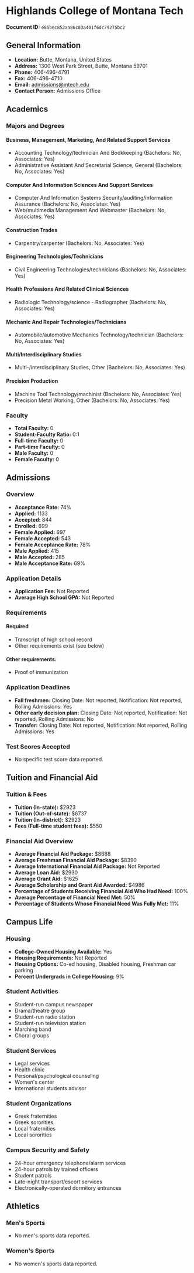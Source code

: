 # Highlands College of Montana Tech

**Document ID:** `e85bec852aa86c83a401f6dc79275bc2`

## General Information

- **Location:** Butte, Montana, United States
- **Address:** 1300 West Park Street, Butte, Montana 59701
- **Phone:** 406-496-4791
- **Fax:** 406-496-4710
- **Email:** admissions@mtech.edu
- **Contact Person:** Admissions Office

## Academics

### Majors and Degrees

#### Business, Management, Marketing, And Related Support Services

- Accounting Technology/technician And Bookkeeping (Bachelors: No, Associates: Yes)
- Administrative Assistant And Secretarial Science, General (Bachelors: No, Associates: Yes)

#### Computer And Information Sciences And Support Services

- Computer And Information Systems Security/auditing/information Assurance (Bachelors: No, Associates: Yes)
- Web/multimedia Management And Webmaster (Bachelors: No, Associates: Yes)

#### Construction Trades

- Carpentry/carpenter (Bachelors: No, Associates: Yes)

#### Engineering Technologies/Technicians

- Civil Engineering Technologies/technicians (Bachelors: No, Associates: Yes)

#### Health Professions And Related Clinical Sciences

- Radiologic Technology/science - Radiographer (Bachelors: No, Associates: Yes)

#### Mechanic And Repair Technologies/Technicians

- Automobile/automotive Mechanics Technology/technician (Bachelors: No, Associates: Yes)

#### Multi/Interdisciplinary Studies

- Multi-/interdisciplinary Studies, Other (Bachelors: No, Associates: Yes)

#### Precision Production

- Machine Tool Technology/machinist (Bachelors: No, Associates: Yes)
- Precision Metal Working, Other (Bachelors: No, Associates: Yes)

### Faculty

- **Total Faculty:** 0
- **Student-Faculty Ratio:** 0:1
- **Full-time Faculty:** 0
- **Part-time Faculty:** 0
- **Male Faculty:** 0
- **Female Faculty:** 0

## Admissions

### Overview

- **Acceptance Rate:** 74%
- **Applied:** 1133
- **Accepted:** 844
- **Enrolled:** 699
- **Female Applied:** 697
- **Female Accepted:** 543
- **Female Acceptance Rate:** 78%
- **Male Applied:** 415
- **Male Accepted:** 285
- **Male Acceptance Rate:** 69%

### Application Details

- **Application Fee:** Not Reported
- **Average High School GPA:** Not Reported

### Requirements

#### Required

- Transcript of high school record
- Other requirements exist (see below)

#### Other requirements:

- Proof of immunization

### Application Deadlines

- **Fall freshmen:** Closing Date: Not reported, Notification: Not reported, Rolling Admissions: Yes
- **Other early decision plan:** Closing Date: Not reported, Notification: Not reported, Rolling Admissions: No
- **Transfer:** Closing Date: Not reported, Notification: Not reported, Rolling Admissions: Yes

### Test Scores Accepted

- No specific test score data reported.

## Tuition and Financial Aid

### Tuition & Fees

- **Tuition (In-state):** $2923
- **Tuition (Out-of-state):** $6737
- **Tuition (In-district):** $2923
- **Fees (Full-time student fees):** $550

### Financial Aid Overview

- **Average Financial Aid Package:** $8688
- **Average Freshman Financial Aid Package:** $8390
- **Average International Financial Aid Package:** Not Reported
- **Average Loan Aid:** $2930
- **Average Grant Aid:** $1625
- **Average Scholarship and Grant Aid Awarded:** $4986
- **Percentage of Students Receiving Financial Aid Who Had Need:** 100%
- **Average Percentage of Financial Need Met:** 50%
- **Percentage of Students Whose Financial Need Was Fully Met:** 11%

## Campus Life

### Housing

- **College-Owned Housing Available:** Yes
- **Housing Requirements:** Not Reported
- **Housing Options:** Co-ed housing, Disabled housing, Freshman car parking
- **Percent Undergrads in College Housing:** 9%

### Student Activities

- Student-run campus newspaper
- Drama/theatre group
- Student-run radio station
- Student-run television station
- Marching band
- Choral groups

### Student Services

- Legal services
- Health clinic
- Personal/psychological counseling
- Women's center
- International students advisor

### Student Organizations

- Greek fraternities
- Greek sororities
- Local fraternities
- Local sororities

### Campus Security and Safety

- 24-hour emergency telephone/alarm services
- 24-hour patrols by trained officers
- Student patrols
- Late-night transport/escort services
- Electronically-operated dormitory entrances

## Athletics

### Men's Sports

- No men's sports data reported.

### Women's Sports

- No women's sports data reported.
